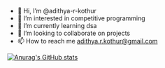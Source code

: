 - 👋 Hi, I’m @adithya-r-kothur
- 👀 I’m interested in competitive programming 
- 🌱 I’m currently learning dsa
- 💞️ I’m looking to collaborate on projects
- 📫 How to reach me adithya.r.kothur@gmail.com

[![Anurag's GitHub stats](https://github-readme-stats.vercel.app/api?username=adithya.r.kothur)](https://github.com/anuraghazra/github-readme-stats)

<!---
adithya-r-kothur/adithya-r-kothur is a ✨ special ✨ repository because its `README.md` (this file) appears on your GitHub profile.
You can click the Preview link to take a look at your changes.
--->
